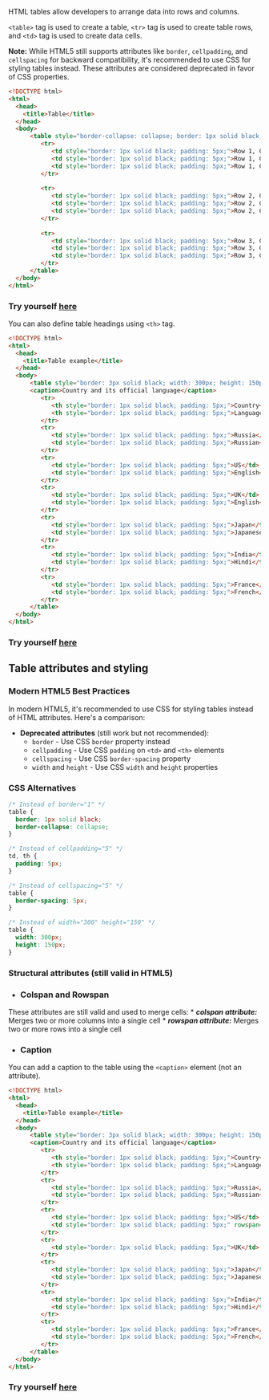 HTML tables allow developers to arrange data into rows and columns.

`<table>` tag is used to create a table, `<tr>` tag is used to create table rows, and `<td>` tag is used to create data cells.

**Note:** While HTML5 still supports attributes like `border`, `cellpadding`, and `cellspacing` for backward compatibility, it's recommended to use CSS for styling tables instead. These attributes are considered deprecated in favor of CSS properties.

```html
<!DOCTYPE html>
<html>
  <head>
    <title>Table</title>
  </head>
  <body>
      <table style="border-collapse: collapse; border: 1px solid black;">
         <tr>
            <td style="border: 1px solid black; padding: 5px;">Row 1, Col 1</td>
            <td style="border: 1px solid black; padding: 5px;">Row 1, Col 2</td>
            <td style="border: 1px solid black; padding: 5px;">Row 1, Col 3</td>
         </tr>
         
         <tr>
            <td style="border: 1px solid black; padding: 5px;">Row 2, Col 1</td>
            <td style="border: 1px solid black; padding: 5px;">Row 2, Col 2</td>
            <td style="border: 1px solid black; padding: 5px;">Row 2, Col 3</td>
         </tr>
         
         <tr>
            <td style="border: 1px solid black; padding: 5px;">Row 3, Col 1</td>
            <td style="border: 1px solid black; padding: 5px;">Row 3, Col 2</td>
            <td style="border: 1px solid black; padding: 5px;">Row 3, Col 3</td>
         </tr>
      </table>
  </body>
</html>
```
### Try yourself [here](https://onecompiler.com/html/3vvxwgzab)


You can also define table headings using `<th>` tag.

```html
<!DOCTYPE html>
<html>
  <head>
    <title>Table example</title>
  </head>
  <body>
      <table style="border: 3px solid black; width: 300px; height: 150px; border-spacing: 5px;">
      <caption>Country and its official language</caption>
         <tr>
            <th style="border: 1px solid black; padding: 5px;">Country</th>
            <th style="border: 1px solid black; padding: 5px;">Language</th>
         </tr>
         <tr>
            <td style="border: 1px solid black; padding: 5px;">Russia</td>
            <td style="border: 1px solid black; padding: 5px;">Russian</td>
         </tr>
         <tr>
            <td style="border: 1px solid black; padding: 5px;">US</td>
            <td style="border: 1px solid black; padding: 5px;">English</td>
         </tr>
         <tr>
            <td style="border: 1px solid black; padding: 5px;">UK</td>
            <td style="border: 1px solid black; padding: 5px;">English</td>
         </tr>
         <tr>
            <td style="border: 1px solid black; padding: 5px;">Japan</td>
            <td style="border: 1px solid black; padding: 5px;">Japanese</td>
         </tr>
         <tr>
            <td style="border: 1px solid black; padding: 5px;">India</td>
            <td style="border: 1px solid black; padding: 5px;">Hindi</td>
         </tr>
         <tr>
            <td style="border: 1px solid black; padding: 5px;">France</td>
            <td style="border: 1px solid black; padding: 5px;">French</td>
         </tr>
      </table>
  </body>
</html>
```
### Try yourself [here](https://onecompiler.com/html/3vvy3su9r)

## Table attributes and styling

### Modern HTML5 Best Practices

In modern HTML5, it's recommended to use CSS for styling tables instead of HTML attributes. Here's a comparison:

* **Deprecated attributes** (still work but not recommended):
  * `border` - Use CSS `border` property instead
  * `cellpadding` - Use CSS `padding` on `<td>` and `<th>` elements
  * `cellspacing` - Use CSS `border-spacing` property
  * `width` and `height` - Use CSS `width` and `height` properties

### CSS Alternatives

```css
/* Instead of border="1" */
table {
  border: 1px solid black;
  border-collapse: collapse;
}

/* Instead of cellpadding="5" */
td, th {
  padding: 5px;
}

/* Instead of cellspacing="5" */
table {
  border-spacing: 5px;
}

/* Instead of width="300" height="150" */
table {
  width: 300px;
  height: 150px;
}
```

### Structural attributes (still valid in HTML5)

* ### Colspan and Rowspan

These attributes are still valid and used to merge cells:
    * ***colspan attribute:*** Merges two or more columns into a single cell
    * ***rowspan attribute:*** Merges two or more rows into a single cell

* ### Caption 

You can add a caption to the table using the `<caption>` element (not an attribute).

```html
<!DOCTYPE html>
<html>
  <head>
    <title>Table example</title>
  </head>
  <body>
      <table style="border: 3px solid black; width: 300px; height: 150px; border-spacing: 5px;">
      <caption>Country and its official language</caption>
         <tr>
            <th style="border: 1px solid black; padding: 5px;">Country</th>
            <th style="border: 1px solid black; padding: 5px;">Language</th>
         </tr>
         <tr>
            <td style="border: 1px solid black; padding: 5px;">Russia</td>
            <td style="border: 1px solid black; padding: 5px;">Russian</td>
         </tr>
         <tr>
            <td style="border: 1px solid black; padding: 5px;">US</td>
            <td style="border: 1px solid black; padding: 5px;" rowspan="2">English</td> <!-- Notice we are merging two rows here-->
         </tr>
         <tr>
            <td style="border: 1px solid black; padding: 5px;">UK</td>
         </tr>
         <tr>
            <td style="border: 1px solid black; padding: 5px;">Japan</td>
            <td style="border: 1px solid black; padding: 5px;">Japanese</td>
         </tr>
         <tr>
            <td style="border: 1px solid black; padding: 5px;">India</td>
            <td style="border: 1px solid black; padding: 5px;">Hindi</td>
         </tr>
         <tr>
            <td style="border: 1px solid black; padding: 5px;">France</td>
            <td style="border: 1px solid black; padding: 5px;">French</td>
         </tr>
      </table>
  </body>
</html>

```

### Try yourself [here](https://onecompiler.com/html/3vvydg4eh)